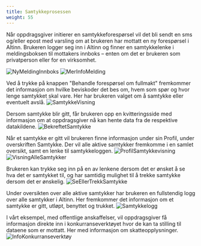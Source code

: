 ```yaml
---
title: Samtykkeprosessen
weight: 55
---
```


Når oppdragsgiver initierer en samtykkeforespørsel vil det bli sendt en sms og/eller epost med varsling om at brukeren har mottatt en ny forespørsel i Altinn. Brukeren logger seg inn i Altinn og finner en samtykkelenke i meldingsboksen til mottakers innboks – enten om det er brukeren som privatperson eller for en virksomhet.

![NyMeldingInnboks](/docs/images/guides/ebevis/ebevis_consent1.png?width=800)
![MerInfoMelding](/docs/images/guides/ebevis/ebevis_consent2.png?width=800)

Ved å trykke på knappen "Behandle forespørsel om fullmakt" fremkommer det informasjon om hvilke beviskoder det bes om, hvem som spør og hvor lenge samtykket skal vare.
Her har brukeren valget om å samtykke eller eventuelt avslå.
![SamtykkeVisning](/docs/images/guides/ebevis/ebevis_consent3.png?width=800)

Dersom samtykke blir gitt, får brukeren opp en kvitteringsside med informasjon om at oppdragsgiver nå kan hente data fra de respektive datakildene.
![BekreftetSamtykke](/docs/images/guides/ebevis/ebevis_consent4.png?width=800)

Når et samtykke er gitt vil brukeren finne informasjon under sin Profil, under overskriften Samtykke. Der vil alle aktive samtykker fremkomme i en samlet oversikt, samt en lenke til samtykkeloggen.
![ProfilSamtykkevisning](/docs/images/guides/ebevis/ebevis_consent5.png?width=800)
![VisningAlleSamtykker](/docs/images/guides/ebevis/ebevis_consent6.png?width=800)

Brukeren kan trykke seg inn på en av lenkene dersom det er ønsket å se hva det er samtykket til, og har samtidig mulighet til å trekke samtykke dersom det er ønskelig.
![SeEllerTrekkSamtykke](/docs/images/guides/ebevis/ebevis_consent7.png?width=800)

Under oversikten over alle aktive samtykker har brukeren en fullstendig logg over alle samtykker i Altinn. Her fremkommer det informasjon om et samtykke er gitt, utløpt, benyttet og trukket. 
![Samtykkelogg](/docs/images/guides/ebevis/ebevis_consent8.png?width=800)

I vårt eksempel, med offentlige anskaffelser, vil oppdragsgiver få informasjon direkte inn i konkurranseverktøyet hvor de kan ta stilling til dataene som er mottatt. Her med informasjon om skatteopplysninger.
![InfoKonkurranseverktøy](/docs/images/guides/ebevis/ebevis_consent9.png?width=800)





